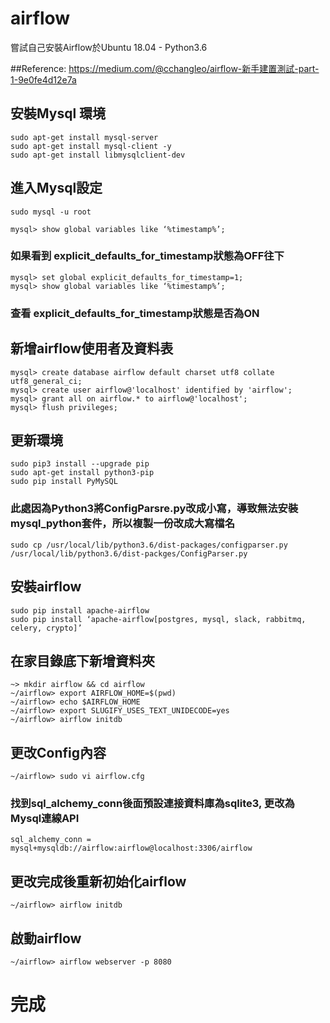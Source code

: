 # airflow
嘗試自己安裝Airflow於Ubuntu 18.04 - Python3.6

##﻿Reference: https://medium.com/@cchangleo/airflow-新手建置測試-part-1-9e0fe4d12e7a


## 安裝Mysql 環境
```
sudo apt-get install mysql-server
sudo apt-get install mysql-client -y
sudo apt-get install libmysqlclient-dev
```

## 進入Mysql設定
```
sudo mysql -u root

mysql> show global variables like ‘%timestamp%’;
```
### 如果看到 explicit_defaults_for_timestamp狀態為OFF往下
```
mysql> set global explicit_defaults_for_timestamp=1;
mysql> show global variables like ‘%timestamp%’;
```
### 查看 explicit_defaults_for_timestamp狀態是否為ON

## 新增airflow使用者及資料表
```
mysql> create database airflow default charset utf8 collate utf8_general_ci;
mysql> create user airflow@'localhost' identified by 'airflow';
mysql> grant all on airflow.* to airflow@'localhost';
mysql> flush privileges;
```

## 更新環境
```
sudo pip3 install --upgrade pip
sudo apt-get install python3-pip
sudo pip install PyMySQL
```

### 此處因為Python3將ConfigParsre.py改成小寫，導致無法安裝mysql_python套件，所以複製一份改成大寫檔名
```
sudo cp /usr/local/lib/python3.6/dist-packages/configparser.py /usr/local/lib/python3.6/dist-packges/ConfigParser.py
```


## 安裝airflow
```
sudo pip install apache-airflow
sudo pip install ‘apache-airflow[postgres, mysql, slack, rabbitmq, celery, crypto]’
```

## 在家目錄底下新增資料夾
```
~> mkdir airflow && cd airflow
~/airflow> export AIRFLOW_HOME=$(pwd)
~/airflow> echo $AIRFLOW_HOME
~/airflow> export SLUGIFY_USES_TEXT_UNIDECODE=yes
~/airflow> airflow initdb
```

## 更改Config內容
```
~/airflow> sudo vi airflow.cfg
```

### 找到sql_alchemy_conn後面預設連接資料庫為sqlite3, 更改為Mysql連線API
```
sql_alchemy_conn = mysql+mysqldb://airflow:airflow@localhost:3306/airflow
```

## 更改完成後重新初始化airflow
```
~/airflow> airflow initdb
```

## 啟動airflow
```
~/airflow> airflow webserver -p 8080
```

# 完成
